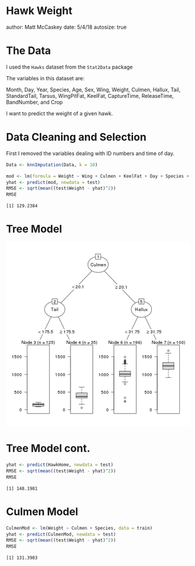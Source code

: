 Hawk Weight
========================================================
author: Matt McCaskey
date: 5/4/18
autosize: true

The Data
========================================================



I used the `Hawks` dataset from the `Stat2Data` package

The variables in this dataset are: 

  Month, Day, Year, Species, Age, Sex, Wing, Weight, Culmen, Hallux, Tail, StandardTail, Tarsus, WingPitFat, KeelFat, CaptureTime, ReleaseTime, BandNumber, and Crop

I want to predict the weight of a given hawk.


Data Cleaning and Selection
========================================================

First I removed the variables dealing with ID numbers and time of day.

```r
Data <- knnImputation(Data, k = 10)
```





```r
mod <- lm(formula = Weight ~ Wing + Culmen + KeelFat + Day + Species + Sex + Crop + WingPitFat, data = train)
yhat <- predict(mod, newdata = test)
RMSE <- sqrt(mean((test$Weight - yhat)^2))
RMSE
```

```
[1] 129.2384
```



Tree Model
========================================================

![plot of chunk unnamed-chunk-5](HawkPres-figure/unnamed-chunk-5-1.png)

Tree Model cont.
========================================================


```r
yhat <- predict(HawkHome, newdata = test)
RMSE <- sqrt(mean((test$Weight - yhat)^2))
RMSE
```

```
[1] 148.1981
```

Culmen Model
========================================================


```r
CulmenMod <- lm(Weight ~ Culmen + Species, data = train)
yhat <- predict(CulmenMod, newdata = test)
RMSE <- sqrt(mean((test$Weight - yhat)^2))
RMSE
```

```
[1] 131.3983
```
